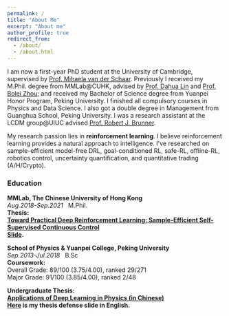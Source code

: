 ```yaml
---
permalink: /
title: "About Me"
excerpt: "About me"
author_profile: true
redirect_from:
  - /about/
  - /about.html
---
```


I am now a first-year PhD student at the University of Cambridge, supervised by <a href="https://www.vanderschaar-lab.com/prof-mihaela-van-der-schaar/">Prof. Mihaela van der Schaar</a>. Previously I received my M.Phil. degree from MMLab@CUHK, advised by <a href="http://dahua.me/">Prof. Dahua Lin</a> and <a href="http://bzhou.ie.cuhk.edu.hk/">Prof. Bolei Zhou</a>; and received my Bachelor of Science degree from Yuanpei Honor Program, Peking University. I finished all compulsory courses in Physics and Data Science. I also got a double degree in Management from Guanghua School, Peking University. I was a research assistant at the LCDM group@UIUC advised [Prof. Robert J. Brunner]("https://ece.illinois.edu/directory/profile/bigdog).

My research passion lies in **reinforcement learning**. I believe reinforcement learning provides a natural approach to intelligence.
I've researched on sample-efficient model-free DRL, goal-conditioned RL, safe-RL, offline-RL, robotics control, uncertainty quantification, and quantitative trading (A/H/Crypto).


<h3>Education</h3>
<p class="item_info">

  <span style="font-weight: bold;">MMLab, The Chinese University of Hong Kong<br>
  </span>
  <span style="font-style: italic;">Aug.2018-Sep.2021 &nbsp;
  </span><a>M.Phil. &nbsp;<br></a>
  <span style="font-weight: bold;">Thesis:<br>
    <a href="https://github.com/2Groza/MPhil_Thesis/blob/main/MPhil_Thesis.pdf">Toward Practical Deep Reinforcement Learning: Sample-Efficient Self-Supervised Continuous Control</a><br>
    <a href="https://github.com/2Groza/MPhil_Thesis/blob/main/Toward%20Practical%20Reinforcement%20Learning.pptx">Slide</a>.
  </span>
  <p class="item_desc"></p>

  <span style="font-weight: bold;">School of Physics & Yuanpei College, Peking University<br>
  </span>
  <span style="font-style: italic;">Sep.2013-Jul.2018 &nbsp;
  </span><a>B.Sc &nbsp;<br></a>
  <span style="font-weight: bold;">Coursework:<br>
  </span>
  Overall Grade: 89/100 (3.75/4.00), ranked 29/271 <br>
  Major Grade: 91/100 (3.85/4.00), ranked 2/48 <br>

  <span style="font-weight: bold;">Undergraduate Thesis:<br>
    <a href="https://github.com/2Groza/Undergraduate-Thesis">Applications of Deep Learning in Physics (in Chinese)</a><br>
    <a href="https://github.com/2Groza/Undergraduate-Thesis/blob/master/Thesis%20Slide_Hao.pdf">Here</a> is my thesis defense slide in English.
  </span>
  <p class="item_desc"></p>


<!--
A data-driven personal website
======
Like many other Jekyll-based GitHub Pages templates, academicpages makes you separate the website's content from its form. The content & metadata of your website are in structured markdown files, while various other files constitute the theme, specifying how to transform that content & metadata into HTML pages. You keep these various markdown (.md), YAML (.yml), HTML, and CSS files in a public GitHub repository. Each time you commit and push an update to the repository, the [GitHub pages](https://pages.github.com/) service creates static HTML pages based on these files, which are hosted on GitHub's servers free of charge. -->
